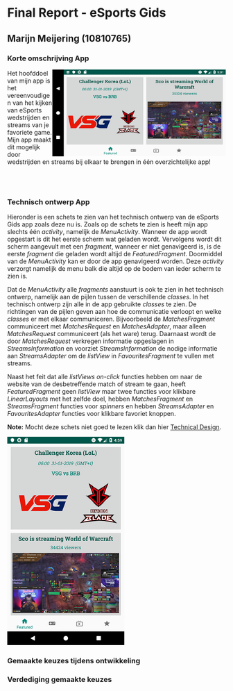 # Final Report - eSports Gids

## Marijn Meijering (10810765)

### Korte omschrijving App
<img align="right" width="400" height="200" src="https://github.com/10810765/Programmeerproject/blob/master/doc/eSports_Gids_Preview_5.png">
Het hoofddoel van mijn app is het vereenvoudigen van het kijken van eSports wedstrijden en streams van je favoriete game.
Mijn app maakt dit mogelijk door wedstrijden en streams bij elkaar te brengen in één overzichtelijke app!  

<br/>
<br/>
<br/>
<br/>

### Technisch ontwerp App
Hieronder is een schets te zien van het technisch ontwerp van de eSports Gids app zoals deze nu is. Zoals op de schets te zien is heeft mijn app slechts één *activity*, namelijk de *MenuActivity*. Wanneer de app wordt opgestart is dit het eerste scherm wat geladen wordt. Vervolgens wordt dit scherm aangevult met een *fragment*, wanneer er niet genavigeerd is, is de eerste *fragment* die geladen wordt altijd de *FeaturedFragment*. Doormiddel van de *MenuActivity* kan er door de app genavigeerd worden. Deze *activity* verzorgt namelijk de menu balk die altijd op de bodem van ieder scherm te zien is. 

Dat de *MenuActivity* alle *fragments* aanstuurt is ook te zien in het technisch ontwerp, namelijk aan de pijlen tussen de verschillende *classes*. In het technisch ontwerp zijn alle in de app gebruikte *classes* te zien. De richtingen van de pijlen geven aan hoe de communicatie verloopt en welke *classes* er met elkaar communiceren. Bijvoorbeeld de *MatchesFragment* communiceert met *MatchesRequest* en *MatchesAdapter*, maar alleen *MatchesRequest* communiceert (als het ware) terug. Daarnaast wordt de door *MatchesRequest* verkregen informatie opgeslagen in *StreamsInformation* en voorziet *StreamsInformation* de nodige informatie aan *StreamsAdapter* om de *listView* in *FavouritesFragment* te vullen met streams.

Naast het feit dat alle *listViews on-click* functies hebben om naar de website van de desbetreffende match of stream te gaan, heeft *FeaturedFragment* geen *listView* maar twee functies voor klikbare *LinearLayouts* met het zelfde doel, hebben *MatchesFragment* en *StreamsFragment* functies voor *spinners* en hebben *StreamsAdapter* en *FavouritesAdapter* functies voor klikbare favoriet knoppen.

**Note:** Mocht deze schets niet goed te lezen klik dan hier [Technical Design](https://www.draw.io/?lightbox=1&highlight=0000ff&edit=_blank&layers=1&nav=1&title=Technical_design.html#R7V1dc6u2Fv01mel9yBmE%2BPJjTtK0nTlnbm7T29vTl45iFJsbjFzAcXJ%2BfSWQ%2BJDAAYKMk5DMxEYSSIi1F2vvLcgZvNw8%2FRSj7for8XF4Zhr%2B0xm8OjPpj%2BXRD1bynJd4hpsXrOLAz4tAWXAbfMe80OClu8DHSa1hSkiYBtt64ZJEEV6mtTIUx2Rfb3ZPwnqvW7TCSsHtEoVq6f8CP13zszDdsvxnHKzWomfgLPKaDRKN%2BZkka%2BSTfaUI%2FngGL2NC0vzb5ukSh2zyxLzk%2B1231BYDi3GUdtnBWl1ew2%2FpFfwvtmL%2F8c%2B%2FbtL%2FnPOjPKJwx0%2F4No0x2iS%2F4r93OEn50NNnMR%2FJPtiEKKJbn%2B9JlN7yGoNuL9dB6H9Bz2THxpOkaPkgtj6vSRx8p%2B1RSKsALaDVccovt%2BmwowVheElCEmf9QGyw39qet%2ByIvK8YJ3TfG3HyQCr6ip5qDb%2BgJBWjJGGItklwl42b7bhB8SqIPpM0JRveSJzldX1Q99kPrUdhsIpo2ZL2hWMxF%2FnZAItu82nFcYqfWq8XKFBAzQeTDU7jZ9qE72B5HDjccqAL8%2B19iUPg8DbrKgYNXog49lfFsUt40C8cIT3QYlsKXM5MJ2QXOKjBxPl7x2CdTct5ks3LBW0A4PYpmxxRT7%2Bt2OdliJLkjAE4PxodXSDq%2FADTGoyjSv3reosFttXOMsNFD7TOiBCKGXGx3n%2FbB%2BlyTb9c3PzCzp8QVhVE9ySmdp4NkNCLTT%2FC4BFng8us6JNiPxQPmT2km9ISYvKABcoikttWBXi8SMEcQ1dAmeqCV2wC32fdfN6vgxTfbtGS9bmnvMzOmewiH%2Fsc31W4wq5wbScQFcMcs9SyO0HWtTQh1mnjt1%2FEtSPRzHGTcZy9qHOcbXgqYNwmjgPaOM7Wy3GNnMMJJeMask1CtGKUF2Unzbhohe%2FiXfCQDSsSDTvRj%2FHD7zh%2BiPEqO1pl7yql%2Fev985TTm6eaYOfp4imvjaeuY7TasFObSWoykpKEGBDbVbR4TSRl6SIpa6HgpQSKsck4w6f6JSjMfUmyj5wAclIZh9Y41bSIt2S5xvGG8dC%2Ft2woAes4L6RfvmfU9f%2Bx9V0YJOnvAd63Cbz69NQpU%2FBuusd4vDnaBtQ7jRsniHVyCc8uFvnfqBjgCm1wMZzmJtQWcfT%2Budvrzd2N1gh0kbfQIip7X%2FhoyyZyJu%2BpyNtxZS%2Fa7uaSLLRxtxpz0S8wD90Scu2Z3xMo68Ur%2FFgRiyUvZnsei6ffP6sBoxm4PV1nRxurmQpOv%2BJod7FMg8cgfZ45bbrIoFPnNKtBjx43MAhV%2F%2BVonKZSWfadauEd%2FbhD4QOTn1f4%2B3h6DhU20Cx6090uTgtOJVscyd43vf4Jswqq3%2FzxxnXPfYDGGTtVRk1oZRCtfiO06uoclCVf8L2wYF7yK8cyGJeIzVGIWFsME6hR968opT7UnKSZnIpldSkc8wlzNOpt%2B2PkaG5Q5KPbJYnZxot5mpTgB7JJ0mCV3SxyezpVihyR66wT5zo1YcO5bk7YnALfAYnwrEVDwqaR8PQlbKbwp0dL2JTM05qpkYntA2RrQP90TRPotKVrgOrvcJqa8zWTc1Sxdqx3vgZqi%2FmpeJkqX8MJp811Pf18TaNyE%2Bw75rAOZG3OakmaD8DHI6VgDF2ELBZZqoQ8p2Am52PZSbY7akZ9KRjNPvLIKZiS4%2BYUzKi0VlmHfZIpGFPF6TVG6S7G%2FqwzJ%2Be1c2BLxGYAFTCNqxe1Rf8s9T44ldC850htocPOSlNZ%2BoLydYuN62LybPUHYK7%2BOYsmIGqL45lqzuIaPZJdTKdoTltMTl2elEGGTtcwnj7mmp8t6fhsyT01pDjAablqEcfMB817vItfNf5xZqH59N87J594bsVUcyslJ8%2FplVPg5YWkKG3Q8Mxf8%2BJWbbz8pp%2BHaePK%2BbGYKie8OrCnLdFiNgTOC86afeDJCcuTn41xzY4usKmNsBpuc1O5wAVUX%2BsET5duQWGIX9ae750m%2B%2Bc%2FmkC%2F0EWTsCHsU2BvzoBMzZLAkFMgTsenUDT621CBjPCUh2cqVHqYsxajkxEcJ2uhzc%2BETdk16ZrgyL9gb%2Bcp57pyefBTkP7Bpu2Tzbe%2B8Ulk36%2BeqhvPwswZCYlD3oWE0UteyAxfHDjy%2BVa2f0TPNu%2FHtMX2t6Ip3Si7yrbKvhh8xOuAzOJiYl95l5DEEHQOKCkv8YHZE0uL6NBX%2BGBOviUEXLnudsNlF2UxDqmr9FgfcBMWeA83JMgEFAcrlIWfLRFVfqJ8rxJRyoHkh1mABT5Zpme7gP%2BVYJrPi3LcDKnFLLwCvE3urm7wlkiswpAf4SAQe4NeK3bbshLHgWTxpq0CSWNBUtjkCxikVwI9V5ptWYOkfcDFzV3qp4R0fsRxAa66R6fOzu7psPPbIGfHGskSHMWkpiVn97XYFaAC%2FYhW5tAuaBZmUjUSLjQO2IlOdm5xYo%2BDSU8KbXtjQVITOXtTkLPTTzoL7DUhvK%2BoHaZb%2FAriO5mFXoRbHenZagl7H8kU5Dc7OgNtYQGlA8lZIM187KgxhH58rKJh8G2%2FxK%2BpVZeMCFdx9U4crgvpJX1wqKsHDEmXQDm6pRuvTWtMZrx2plenK15bVkIcB6%2FAULLo5id7IMPKzzuaC%2FlQujHbLyDRIAkOgnaoSHAHgpbbVBWzqpKYBLNwUo71oARZSdUOlQSWe2S49nPR9CjYHuA8NQkr3nH%2FIlwXU8JVDjDAxWIYXGVvDooFT8eCa9OLiyZXBG9FEIDOAnZStHoKWqVDdEWrK%2FtbRrfYw2hoVV%2F7egJofTP6tasUsCeWr4akBUyJEztrgYWsBY4LV6GdR5Wub06BTuq7A8PzxgGTa7t1MDlHBlPTa15mYdn9Xt05NjppmsCRXt4BvYF4dWCdRaG84FQ3Xs0R8Trw1lwFa4ndt4FX8R67l%2FHashzqSIsOpDQRtAd6QspbEsBxHXe3Xyy%2FEa8jIKhFVoIXsDuQ2cfEa2d%2BnRSvUNKE7tClAefy6hWrY%2FKpbyIWSobhcCesNctgH2yvJ3ErFlOelmc2VCIfP7PQOZAwqThx5cemvYFpBRfUVfnRxclrVzl%2B7EAC6BxJMGe4jgHXflHaOQc2EK7WtHCVcgGDc2CuI4Uqjh336hem7QvXEXzBF5YhakOieFfviYvkc2mBliNL284iWUoY2PJKL81IFOehJQI7PLowJqLsKYECpcySO3Rp1DmAVp2zOi6N6u1NSf6f47zgTZkH2%2Ff1puhm%2BR%2FP8%2Bbl%2F42HP%2F4D).

![Technisch Ontwerp](https://github.com/10810765/Programmeerproject/blob/master/doc/eSports_Gids_Preview_1.png)


### Gemaakte keuzes tijdens ontwikkeling

### Verdediging gemaakte keuzes







